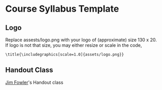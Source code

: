 # Course Syllabus Template



## Logo

Replace assests/logo.png with your logo of (approximate) size 130 x 20.  
If logo is not that size, you may either resize or scale in the code,

```
\title{\includegraphics[scale=1.0]{assets/logo.png}}
```  



## Handout Class

[Jim Fowler](https://math.osu.edu/people/fowler.291)'s Handout class

